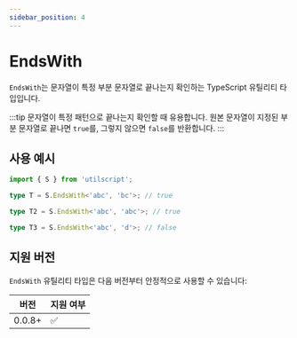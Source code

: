 ```yaml
---
sidebar_position: 4
---
```


# EndsWith

`EndsWith`는 문자열이 특정 부분 문자열로 끝나는지 확인하는 TypeScript 유틸리티 타입입니다.

:::tip
문자열이 특정 패턴으로 끝나는지 확인할 때 유용합니다. 원본 문자열이 지정된 부분 문자열로 끝나면 `true`를, 그렇지 않으면 `false`를 반환합니다.
:::

## 사용 예시

```ts
import { S } from 'utilscript';

type T = S.EndsWith<'abc', 'bc'>; // true

type T2 = S.EndsWith<'abc', 'abc'>; // true

type T3 = S.EndsWith<'abc', 'd'>; // false
```

## 지원 버전

`EndsWith` 유틸리티 타입은 다음 버전부터 안정적으로 사용할 수 있습니다:

| 버전   | 지원 여부 |
| ------ | --------- |
| 0.0.8+ | ✅        |
